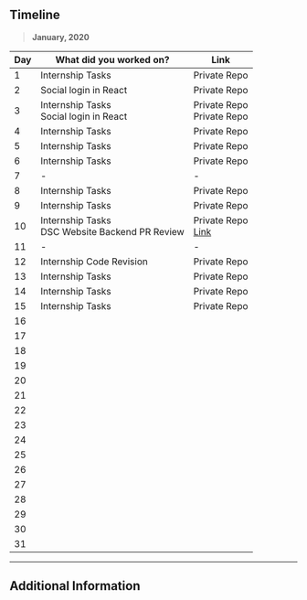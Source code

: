 ## Timeline

> **January, 2020**

| Day | What did you worked on?                            | Link                                                                          |
| --- | -------------------------------------------------- | ----------------------------------------------------------------------------- |
| 1   | Internship Tasks                                   | Private Repo                                                                  |
| 2   | Social login in React                              | Private Repo                                                                  |
| 3   | Internship Tasks<br> Social login in React         | Private Repo<br> Private Repo                                                 |
| 4   | Internship Tasks                                   | Private Repo                                                                  |
| 5   | Internship Tasks                                   | Private Repo                                                                  |
| 6   | Internship Tasks                                   | Private Repo                                                                  |
| 7   | -                                                  | -                                                                             |
| 8   | Internship Tasks                                   | Private Repo                                                                  |
| 9   | Internship Tasks                                   | Private Repo                                                                  |
| 10  | Internship Tasks<br> DSC Website Backend PR Review | Private Repo<br> [Link](https://github.com/dsckiet/website-backend-v2/pull/2) |
| 11  | -                                                  | -                                                                             |
| 12  | Internship Code Revision                           | Private Repo                                                                  |
| 13  | Internship Tasks                                   | Private Repo                                                                  |
| 14  | Internship Tasks                                   | Private Repo                                                                  |
| 15  | Internship Tasks                                   | Private Repo                                                                  |
| 16  |                                                    |                                                                               |
| 17  |                                                    |                                                                               |
| 18  |                                                    |                                                                               |
| 19  |                                                    |                                                                               |
| 20  |                                                    |                                                                               |
| 21  |                                                    |                                                                               |
| 22  |                                                    |                                                                               |
| 23  |                                                    |                                                                               |
| 24  |                                                    |                                                                               |
| 25  |                                                    |                                                                               |
| 26  |                                                    |                                                                               |
| 27  |                                                    |                                                                               |
| 28  |                                                    |                                                                               |
| 29  |                                                    |                                                                               |
| 30  |                                                    |                                                                               |
| 31  |                                                    |                                                                               |

---

## Additional Information
